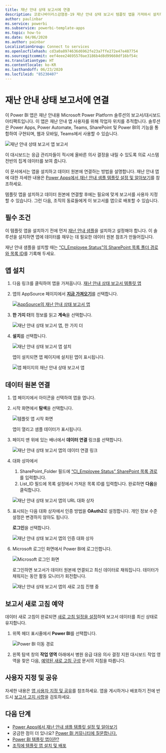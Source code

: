```yaml
---
title: 재난 안내 상태 보고서에 연결
description: 코로나바이러스감염증-19 재난 안내 상태 보고서 템플릿 앱을 가져와서 설치하고 데이터에 연결하는 방법
author: paulinbar
ms.service: powerbi
ms.subservice: powerbi-template-apps
ms.topic: how-to
ms.date: 04/06/2020
ms.author: painbar
LocalizationGroup: Connect to services
ms.openlocfilehash: cd3a0a8974636d6962fe23a7ffe272e47e487754
ms.sourcegitcommit: eef4eee24695570ae3186b4d8d99660df16bf54c
ms.translationtype: HT
ms.contentlocale: ko-KR
ms.lasthandoff: 06/23/2020
ms.locfileid: "85230407"
---
```

# <a name="connect-to-the-crisis-communication-presence-report"></a>재난 안내 상태 보고서에 연결

이 Power BI 앱은 재난 안내용 Microsoft Power Platform 솔루션의 보고서/대시보드 아티팩트입니다. 이 앱은 재난 안내 앱 사용자를 위해 작업자 위치를 추적합니다. 솔루션은 Power Apps, Power Automate, Teams, SharePoint 및 Power BI의 기능을 통합하여 구현되며, 웹과 모바일, Teams에서 사용할 수 있습니다.

![재난 안내 상태 보고서 앱 보고서](media/service-connect-to-crisis-communication-presence-report/service-crisis-communication-presence-report.png)

이 대시보드는 응급 관리자들이 적시에 올바른 의사 결정을 내릴 수 있도록 의료 시스템 전반의 집계 데이터를 보여 줍니다.

이 문서에서는 앱을 설치하고 데이터 원본에 연결하는 방법을 설명합니다. 재난 안내 앱에 대한 자세한 내용은 [Power Apps에서 재난 안내 샘플 템플릿 설정 및 알아보기](https://docs.microsoft.com/powerapps/maker/canvas-apps/sample-crisis-communication-app)를 참조하세요.

템플릿 앱을 설치하고 데이터 원본에 연결할 후에는 필요에 맞게 보고서를 사용자 지정할 수 있습니다. 그런 다음, 조직의 동료들에게 이 보고서를 앱으로 배포할 수 있습니다.

## <a name="prerequisites"></a>필수 조건

이 템플릿 앱을 설치하기 전에 먼저 [재난 안내 샘플](https://docs.microsoft.com/powerapps/maker/canvas-apps/sample-crisis-communication-app)을 설치하고 설정해야 합니다. 이 솔루션을 설치하면 앱에 데이터를 채우는 데 필요한 데이터 원본 참조가 만들어집니다.

재난 안내 샘플을 설치할 때는 [“CI_Employee Status”의 SharePoint 목록 폴더 경로와 목록 ID](https://docs.microsoft.com/powerapps/maker/canvas-apps/sample-crisis-communication-app#monitor-office-absences-with-power-bi)를 기록해 두세요.

## <a name="install-the-app"></a>앱 설치

1. 다음 링크를 클릭하여 앱을 가져옵니다. [재난 안내 상태 보고서 템플릿 앱](https://appsource.microsoft.com/en-us/product/power-bi/pbi-contentpacks.crisiscomms)

1. 앱의 AppSource 페이지에서 [**지금 가져오기**](https://appsource.microsoft.com/en-us/product/power-bi/pbi-contentpacks.crisiscomms)를 선택합니다.

    [![AppSource의 재난 안내 상태 보고서 앱](media/service-connect-to-crisis-communication-presence-report/service-crisis-communication-presence-report-app-appsource-get-it-now.png)](https://appsource.microsoft.com/en-us/product/power-bi/pbi-contentpacks.crisiscomms)

1. **한 가지 더**의 정보를 읽고 **계속**을 선택합니다.

    ![재난 안내 상태 보고서 앱, 한 가지 더](media/service-connect-to-crisis-communication-presence-report/service-crisis-communication-presence-report-1-more-thing.png)

1. **설치**를 선택합니다. 

    ![재난 안내 상태 보고서 앱 설치](media/service-connect-to-crisis-communication-presence-report/service-crisis-communication-presence-report-select-install.png)

    앱이 설치되면 앱 페이지에 설치된 앱이 표시됩니다.

   ![앱 페이지의 재난 안내 상태 보고서 앱](media/service-connect-to-crisis-communication-presence-report/service-crisis-communication-presence-report-app-apps-page-icon.png)

## <a name="connect-to-data-sources"></a>데이터 원본 연결 

1. 앱 페이지에서 아이콘을 선택하여 앱을 엽니다.

1. 시작 화면에서 **탐색**을 선택합니다.

   ![템플릿 앱 시작 화면](media/service-connect-to-crisis-communication-presence-report/service-crisis-communication-presence-report-app-splash-screen.png)

   앱이 열리고 샘플 데이터가 표시됩니다.

1. 페이지 맨 위에 있는 배너에서 **데이터 연결** 링크를 선택합니다.

   ![재난 안내 상태 보고서 앱의 데이터 연결 링크](media/service-connect-to-crisis-communication-presence-report/service-crisis-communication-presence-report-app-connect-data.png)

1. 대화 상자에서
   1. SharePoint_Folder 필드에 [“CI_Employee Status” SharePoint 목록 경로](https://docs.microsoft.com/powerapps/maker/canvas-apps/sample-crisis-communication-app#monitor-office-absences-with-power-bi)를 입력합니다.
   1. List_ID 필드에 목록 설정에서 가져온 목록 ID를 입력합니다. 완료하면 **다음**을 클릭합니다.

   ![재난 안내 상태 보고서 앱의 URL 대화 상자](media/service-connect-to-crisis-communication-presence-report/service-crisis-communication-presence-report-app-url-dialog.png)

1. 표시되는 다음 대화 상자에서 인증 방법을 **OAuth2**로 설정합니다. 개인 정보 수준 설정은 변경하지 않아도 됩니다.

   **로그인**을 선택합니다.

   ![재난 안내 상태 보고서 앱의 인증 대화 상자](media/service-connect-to-crisis-communication-presence-report/service-crisis-communication-presence-report-app-authentication-dialog.png)

1. Microsoft 로그인 화면에서 Power BI에 로그인합니다.

   ![Microsoft 로그인 화면](media/service-connect-to-crisis-communication-presence-report/service-crisis-communication-presence-report-app-microsoft-login.png)

   로그인하면 보고서가 데이터 원본에 연결되고 최신 데이터로 채워집니다. 데이터가 채워지는 동안 활동 모니터가 회전합니다.

   ![재난 안내 상태 보고서 앱의 새로 고침 진행 중](media/service-connect-to-crisis-communication-presence-report/service-crisis-communication-presence-report-app-refresh-monitor.png)

## <a name="schedule-report-refresh"></a>보고서 새로 고침 예약

데이터 새로 고침이 완료되면 [새로 고침 일정을 설정](../connect-data/refresh-scheduled-refresh.md)하여 보고서 데이터를 최신 상태로 유지합니다.

1. 위쪽 헤더 표시줄에서 **Power BI**를 선택합니다.

   ![Power BI 이동 경로](media/service-connect-to-crisis-communication-presence-report/service-crisis-communication-presence-report-app-powerbi-breadcrumb.png)

1. 왼쪽 탐색 창의 **작업 영역** 아래에서 병원 응급 대응 의사 결정 지원 대시보드 작업 영역을 찾은 다음, [예약된 새로 고침 구성](../connect-data/refresh-scheduled-refresh.md) 문서의 지침을 따릅니다.

## <a name="customize-and-share"></a>사용자 지정 및 공유

자세한 내용은 [앱 사용자 지정 및 공유](../connect-data/service-template-apps-install-distribute.md#customize-and-share-the-app)를 참조하세요. 앱을 게시하거나 배포하기 전에 반드시 [보고서 고지 사항](../create-reports/sample-covid-19-us.md#disclaimers)을 검토하세요.

## <a name="next-steps"></a>다음 단계
* [Power Apps에서 재난 안내 샘플 템플릿 설정 및 알아보기](https://docs.microsoft.com/powerapps/maker/canvas-apps/sample-crisis-communication-app)
* 궁금한 점이 더 있나요? [Power BI 커뮤니티에 질문합니다.](https://community.powerbi.com/)
* [Power BI 템플릿 앱이란?](../connect-data/service-template-apps-overview.md)
* [조직에 템플릿 앱 설치 및 배포](../connect-data/service-template-apps-install-distribute.md)
